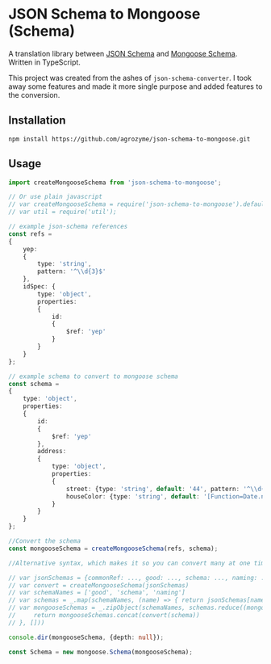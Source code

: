 # JSON Schema to Mongoose (Schema)

A translation library between [JSON Schema](http://json-schema.org/) and
[Mongoose Schema](http://mongoosejs.com/docs/guide.html). Written in TypeScript.

This project was created from the ashes of `json-schema-converter`. I took away
some features and made it more single purpose and added features to the
conversion.

## Installation

    npm install https://github.com/agrozyme/json-schema-to-mongoose.git

## Usage

```typescript
import createMongooseSchema from 'json-schema-to-mongoose';

// Or use plain javascript
// var createMongooseSchema = require('json-schema-to-mongoose').default;
// var util = require('util');

// example json-schema references
const refs =
{
    yep:
    {
        type: 'string',
        pattern: '^\\d{3}$'
    },
    idSpec: {
        type: 'object',
        properties:
        {
            id:
            {
                $ref: 'yep'
            }
        }
    }
};

// example schema to convert to mongoose schema
const schema =
{
    type: 'object',
    properties:
    {
        id:
        {
            $ref: 'yep'
        },
        address:
        {
            type: 'object',
            properties:
            {
                street: {type: 'string', default: '44', pattern: '^\\d{2}$'},
                houseColor: {type: 'string', default: '[Function=Date.now]', format: 'date-time'}
            }
        }
    }
};

//Convert the schema
const mongooseSchema = createMongooseSchema(refs, schema);

//Alternative syntax, which makes it so you can convert many at one time.

// var jsonSchemas = {commonRef: ..., good: ..., schema: ..., naming: ...}
// var convert = createMongooseSchema(jsonSchemas)
// var schemaNames = ['good', 'schema', 'naming']
// var schemas = _.map(schemaNames, (name) => { return jsonSchemas[name] })
// var mongooseSchemas = _.zipObject(schemaNames, schemas.reduce((mongooseSchemas, schema) => {
//     return mongooseSchemas.concat(convert(schema))
// }, []))

console.dir(mongooseSchema, {depth: null});

const Schema = new mongoose.Schema(mongooseSchema);

```